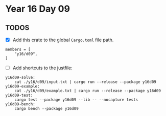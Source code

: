 # Year 16 Day 09

## TODOS

- [x] Add this crate to the global `Cargo.toml` file path.

```
members = [
    "y16/d09",
]
```

- [ ] Add shortcuts to the justfile:

```
y16d09-solve:
    cat ./y16/d09/input.txt | cargo run --release --package y16d09
y16d09-example:
    cat ./y16/d09/example.txt | cargo run --release --package y16d09
y16d09-test:
    cargo test --package y16d09 --lib -- --nocapture tests
y16d09-bench:
    cargo bench --package y16d09
```